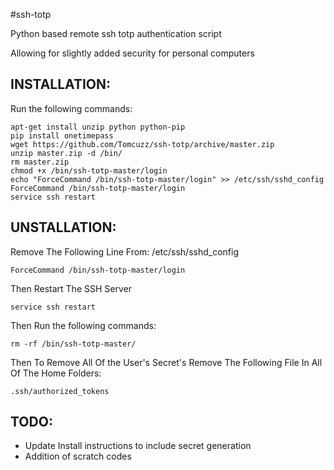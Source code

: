 #ssh-totp

Python based remote ssh totp authentication script

Allowing for slightly added security for personal computers

## INSTALLATION:
Run the following commands:
```
apt-get install unzip python python-pip
pip install onetimepass
wget https://github.com/Tomcuzz/ssh-totp/archive/master.zip
unzip master.zip -d /bin/
rm master.zip
chmod +x /bin/ssh-totp-master/login
echo "ForceCommand /bin/ssh-totp-master/login" >> /etc/ssh/sshd_config
ForceCommand /bin/ssh-totp-master/login
service ssh restart
```

## UNSTALLATION:
Remove The Following Line From: /etc/ssh/sshd_config
```
ForceCommand /bin/ssh-totp-master/login
```

Then Restart The SSH Server
```
service ssh restart
```

Then Run the following commands:
```
rm -rf /bin/ssh-totp-master/
```

Then To Remove All Of the User's Secret's Remove The Following File In All Of The Home Folders:
```
.ssh/authorized_tokens
```

## TODO:
 - Update Install instructions to include secret generation
 - Addition of scratch codes
